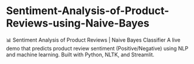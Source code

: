 # Sentiment-Analysis-of-Product-Reviews-using-Naive-Bayes
📊 Sentiment Analysis of Product Reviews | Naive Bayes Classifier   A live demo that predicts product review sentiment (Positive/Negative) using NLP and machine learning. Built with Python, NLTK, and Streamlit.

